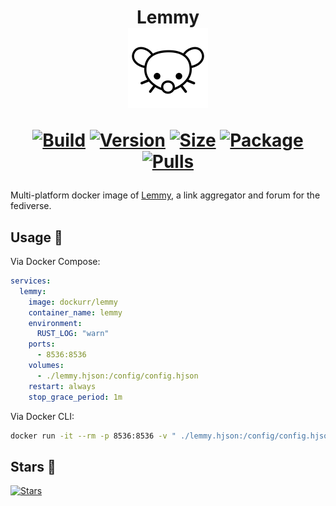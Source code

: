 <h1 align="center">Lemmy<br />
<div align="center">
<a href="https://github.com/dockur/lemmy"><img src="https://raw.githubusercontent.com/dockur/lemmy/master/.github/logo.svg" title="Logo" style="max-width:100%;" width="128" /></a>
</div>
<div align="center">
  
[![Build]][build_url]
[![Version]][tag_url]
[![Size]][tag_url]
[![Package]][pkg_url]
[![Pulls]][hub_url]

</div></h1>

Multi-platform docker image of [Lemmy](https://github.com/LemmyNet/lemmy), a link aggregator and forum for the fediverse.

## Usage  🐳

Via Docker Compose:

```yaml
services:
  lemmy:
    image: dockurr/lemmy
    container_name: lemmy
    environment:
      RUST_LOG: "warn"
    ports:
      - 8536:8536
    volumes:
      - ./lemmy.hjson:/config/config.hjson
    restart: always
    stop_grace_period: 1m
```

Via Docker CLI:

```bash
docker run -it --rm -p 8536:8536 -v " ./lemmy.hjson:/config/config.hjson" --stop-timeout 60 dockurr/lemmy
```

## Stars 🌟
[![Stars](https://starchart.cc/dockur/lemmy.svg?variant=adaptive)](https://starchart.cc/dockur/lemmy)

[build_url]: https://github.com/dockur/lemmy/
[hub_url]: https://hub.docker.com/r/dockurr/lemmy/
[tag_url]: https://hub.docker.com/r/dockurr/lemmy/tags
[pkg_url]: https://github.com/dockur/lemmy/pkgs/container/lemmy

[Build]: https://github.com/dockur/lemmy/actions/workflows/build.yml/badge.svg
[Size]: https://img.shields.io/docker/image-size/dockurr/lemmy/latest?color=066da5&label=size
[Pulls]: https://img.shields.io/docker/pulls/dockurr/lemmy.svg?style=flat&label=pulls&logo=docker
[Version]: https://img.shields.io/docker/v/dockurr/lemmy/latest?arch=amd64&sort=semver&color=066da5
[Package]: https://img.shields.io/badge/dynamic/json?url=https%3A%2F%2Fipitio.github.io%2Fbackage%2Fdockur%2Flemmy%2Flemmy.json&query=%24.downloads&logo=github&style=flat&color=066da5&label=pulls
